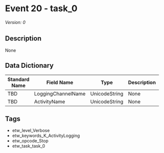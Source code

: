 # Event 20 - task_0
###### Version: 0

## Description
None

## Data Dictionary
|Standard Name|Field Name|Type|Description|Sample Value|
|---|---|---|---|---|
|TBD|LoggingChannelName|UnicodeString|None|`None`|
|TBD|ActivityName|UnicodeString|None|`None`|

## Tags
* etw_level_Verbose
* etw_keywords_K_ActivityLogging
* etw_opcode_Stop
* etw_task_task_0